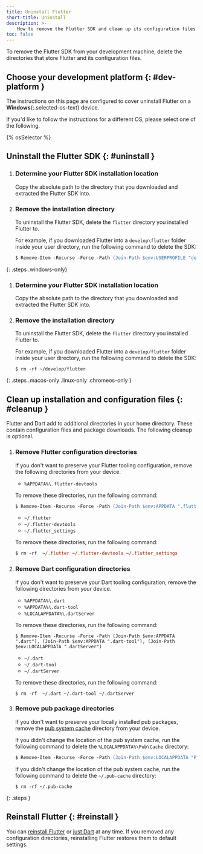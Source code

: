 ```yaml
---
title: Uninstall Flutter
short-title: Uninstall
description: >-
    How to remove the Flutter SDK and clean up its configuration files.
toc: false
---
```


To remove the Flutter SDK from your development machine,
delete the directories that store Flutter and its configuration files.

## Choose your development platform {: #dev-platform }

The instructions on this page are configured to cover
uninstall Flutter on a **Windows**{:.selected-os-text} device.

If you'd like to follow the instructions for a different OS,
please select one of the following.

{% osSelector %}

## Uninstall the Flutter SDK {: #uninstall }

 1. <h3>Determine your Flutter SDK installation location</h3>

    Copy the absolute path to the directory that you
    downloaded and extracted the Flutter SDK into.

 1. <h3>Remove the installation directory</h3>

    To uninstall the Flutter SDK,
    delete the `flutter` directory you installed Flutter to.

    For example, if you downloaded Flutter into a
    `develop\flutter` folder inside your user directory,
    run the following command to delete the SDK:

    ```ps
    $ Remove-Item -Recurse -Force -Path (Join-Path $env:USERPROFILE "develop\flutter")
    ```

{: .steps .windows-only}

 1. <h3>Determine your Flutter SDK installation location</h3>

    Copy the absolute path to the directory that you
    downloaded and extracted the Flutter SDK into.

 1. <h3>Remove the installation directory</h3>

    To uninstall the Flutter SDK,
    delete the `flutter` directory you installed Flutter to.

    For example, if you downloaded Flutter into a
    `develop/flutter` folder inside your user directory,
    run the following command to delete the SDK:

    ```console
    $ rm -rf ~/develop/flutter
    ```

{: .steps .macos-only .linux-only .chromeos-only }

## Clean up installation and configuration files {: #cleanup }

Flutter and Dart add to additional directories in your home directory.
These contain configuration files and package downloads.
The following cleanup is optional.

 1. <h3>Remove Flutter configuration directories</h3>

    If you don't want to preserve your Flutter tooling configuration,
    remove the following directories from your device.

    <div class="windows-only">

    - `%APPDATA%\.flutter-devtools`

    To remove these directories, run the following command:

    ```ps
    $ Remove-Item -Recurse -Force -Path (Join-Path $env:APPDATA ".flutter-devtools")
    ```

    </div>

    <div class="macos-only linux-only chromeos-only">

    - `~/.flutter`
    - `~/.flutter-devtools`
    - `~/.flutter_settings`

    To remove these directories, run the following command:

    ```ps
    $ rm -rf  ~/.flutter ~/.flutter-devtools ~/.flutter_settings
    ```

    </div>

 1. <h3>Remove Dart configuration directories</h3>

    If you don't want to preserve your Dart tooling configuration,
    remove the following directories from your device.

    <div class="windows-only">

    - `%APPDATA%\.dart`
    - `%APPDATA%\.dart-tool`
    - `%LOCALAPPDATA%\.dartServer`

    To remove these directories, run the following command:

    ```console
    $ Remove-Item -Recurse -Force -Path (Join-Path $env:APPDATA ".dart"), (Join-Path $env:APPDATA ".dart-tool"), (Join-Path $env:LOCALAPPDATA ".dartServer")
    ```

    </div>

    <div class="macos-only linux-only chromeos-only">

    - `~/.dart`
    - `~/.dart-tool`
    - `~/.dartServer`

    To remove these directories, run the following command:

    ```console
    $ rm -rf  ~/.dart ~/.dart-tool ~/.dartServer
    ```

    </div>

 1. <h3>Remove pub package directories</h3>

    If you don't want to preserve your locally installed pub packages,
    remove the [pub system cache][] directory from your device.

    <div class="windows-only">

    If you didn't change the location of the pub system cache,
    run the following command to
    delete the `%LOCALAPPDATA%\Pub\Cache` directory:

    ```ps
    $ Remove-Item -Recurse -Force -Path (Join-Path $env:LOCALAPPDATA "Pub\Cache")
    ```

    </div>

    <div class="macos-only linux-only chromeos-only">

    If you didn't change the location of the pub system cache,
    run the following command to delete the `~/.pub-cache` directory:

    ```console
    $ rm -rf ~/.pub-cache
    ```

    </div>

{: .steps }

[pub system cache]: {{site.dart-site}}/tools/pub/glossary#system-cache

## Reinstall Flutter {: #reinstall }

You can [reinstall Flutter][flutter-install] or
[just Dart][dart-install] at any time.
If you removed any configuration directories,
reinstalling Flutter restores them to default settings.

[flutter-install]: /install
[dart-install]: {{site.dart-site}}/get-dart
